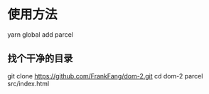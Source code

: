 # 使用方法
yarn global add parcel
## 找个干净的目录
git clone https://github.com/FrankFang/dom-2.git
cd dom-2
parcel src/index.html
